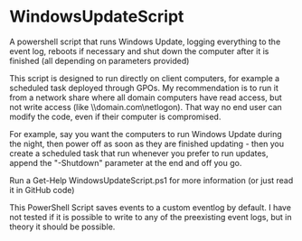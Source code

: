 # WindowsUpdateScript
A powershell script that runs Windows Update, logging everything to the event log, reboots if necessary and shut down the computer after it is finished (all depending on parameters provided)

This script is designed to run directly on client computers, for example a scheduled task deployed through GPOs. My recommendation is to run it from a network share where all domain computers have read access, but not write access (like \\\\domain.com\netlogon). That way no end user can modify the code, even if their computer is compromised.

For example, say you want the computers to run Windows Update during the night, then power off as soon as they are finished updating - then you create a scheduled task that run whenever you prefer to run updates, append the "-Shutdown" parameter at the end and off you go.

Run a Get-Help WindowsUpdateScript.ps1 for more information (or just read it in GitHub code)



This PowerShell Script saves events to a custom eventlog by default. I have not tested if it is possible to write to any of the preexisting event logs, but in theory it should be possible.
